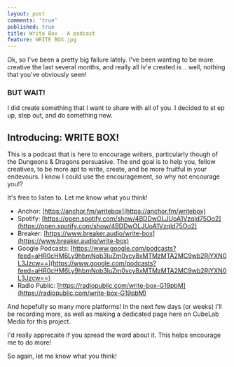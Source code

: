 ```yaml
---
layout: post
comments: 'true'
published: true
title: Write Box - A podcast
feature: WRITE BOX.jpg
---
```

Ok, so I've been a pretty big failure lately. I've been wanting to be more creative the last several months, and really all Iv'e created is .. well, nothing that you've obviously seen!

### BUT WAIT!

I did create something that I want to share with all of you. I decided to st ep up, step out, and do something new.

## Introducing: WRITE BOX!

This is a podcast that is here to encourage writers, particularly though of the Dungeons & Dragons persuasive. The end goal is to help you, fellow creatives, to be more apt to write, create, and be more fruitful in your endevours. I know I could use the encouragement, so why not encourage you!?

It's free to listen to. Let me know what you think!

- Anchor: [https://anchor.fm/writebox](https://anchor.fm/writebox)
- Spotify: [https://open.spotify.com/show/4BDDwOLJUoA1Vzqld75Oo2](https://open.spotify.com/show/4BDDwOLJUoA1Vzqld75Oo2)
- Breaker: [https://www.breaker.audio/write-box](https://www.breaker.audio/write-box)
- Google Podcasts: [https://www.google.com/podcasts?feed=aHR0cHM6Ly9hbmNob3IuZm0vcy8xMTMzMTA2MC9wb2RjYXN0L3Jzcw==](https://www.google.com/podcasts?feed=aHR0cHM6Ly9hbmNob3IuZm0vcy8xMTMzMTA2MC9wb2RjYXN0L3Jzcw==)
- Radio Public: [https://radiopublic.com/write-box-G19pbM](https://radiopublic.com/write-box-G19pbM)

And hopefully so many more platforms! In the next few days (or weeks) I'll be recording more, as well as making a dedicated page here on CubeLab Media for this project.

I'd really apprecaite if you spread the word about it. This helps encourage me to do more!

So again, let me know what you think!
